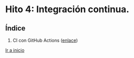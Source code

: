 # Hito 4: Integración continua.
 
## Índice
1. CI con GitHub Actions ([enlace](confGA.md))


[Ir a inicio](../../README.md)